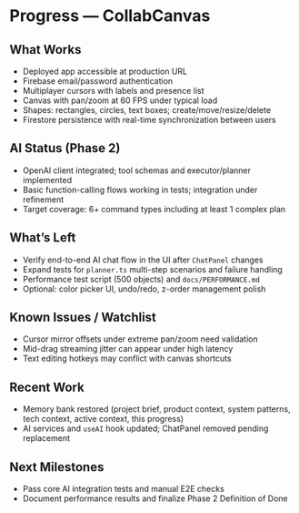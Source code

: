 # Progress — CollabCanvas

## What Works
- Deployed app accessible at production URL
- Firebase email/password authentication
- Multiplayer cursors with labels and presence list
- Canvas with pan/zoom at 60 FPS under typical load
- Shapes: rectangles, circles, text boxes; create/move/resize/delete
- Firestore persistence with real-time synchronization between users

## AI Status (Phase 2)
- OpenAI client integrated; tool schemas and executor/planner implemented
- Basic function-calling flows working in tests; integration under refinement
- Target coverage: 6+ command types including at least 1 complex plan

## What’s Left
- Verify end-to-end AI chat flow in the UI after `ChatPanel` changes
- Expand tests for `planner.ts` multi-step scenarios and failure handling
- Performance test script (500 objects) and `docs/PERFORMANCE.md`
- Optional: color picker UI, undo/redo, z-order management polish

## Known Issues / Watchlist
- Cursor mirror offsets under extreme pan/zoom need validation
- Mid-drag streaming jitter can appear under high latency
- Text editing hotkeys may conflict with canvas shortcuts

## Recent Work
- Memory bank restored (project brief, product context, system patterns, tech context, active context, this progress)
- AI services and `useAI` hook updated; ChatPanel removed pending replacement

## Next Milestones
- Pass core AI integration tests and manual E2E checks
- Document performance results and finalize Phase 2 Definition of Done

